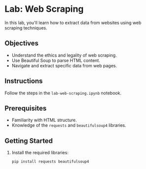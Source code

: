 # Lab: Web Scraping

In this lab, you'll learn how to extract data from websites using web scraping techniques.

## Objectives

- Understand the ethics and legality of web scraping.
- Use Beautiful Soup to parse HTML content.
- Navigate and extract specific data from web pages.

## Instructions

Follow the steps in the `lab-web-scraping.ipynb` notebook.

## Prerequisites

- Familiarity with HTML structure.
- Knowledge of the `requests` and `beautifulsoup4` libraries.

## Getting Started

1. Install the required libraries:
   ```bash
   pip install requests beautifulsoup4
